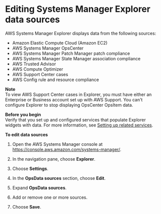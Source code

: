 # Editing Systems Manager Explorer data sources<a name="Explorer-using-editing-data-sources"></a>

AWS Systems Manager Explorer displays data from the following sources: 
+ Amazon Elastic Compute Cloud \(Amazon EC2\)
+ AWS Systems Manager OpsCenter
+ AWS Systems Manager Patch Manager patch compliance
+ AWS Systems Manager State Manager association compliance
+ AWS Trusted Advisor
+ AWS Compute Optimizer
+ AWS Support Center cases
+ AWS Config rule and resource compliance

**Note**  
To view AWS Support Center cases in Explorer, you must have either an Enterprise or Business account set up with AWS Support\.
You can't configure Explorer to stop displaying OpsCenter OpsItem data\.

**Before you begin**  
Verify that you set up and configured services that populate Explorer widgets with data\. For more information, see [Setting up related services](Explorer-setup-related-services.md)\.

**To edit data sources**

1. Open the AWS Systems Manager console at [https://console\.aws\.amazon\.com/systems\-manager/](https://console.aws.amazon.com/systems-manager/)\.

1. In the navigation pane, choose **Explorer**\.

1. Choose **Settings**\.

1. In the **OpsData sources** section, choose **Edit**\.

1. Expand **OpsData sources**\.

1. Add or remove one or more sources\.

1. Choose **Save**\.